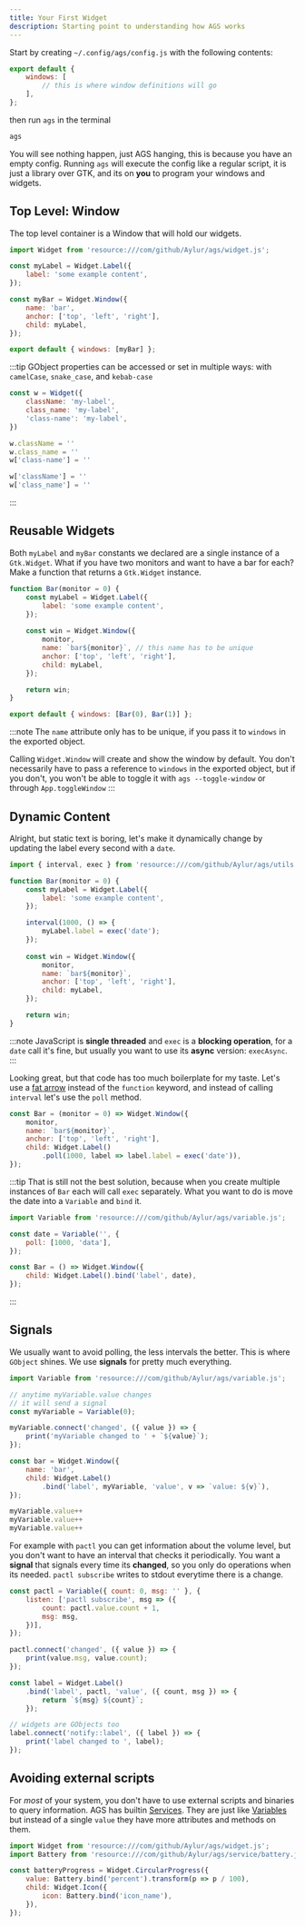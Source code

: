 ```yaml
---
title: Your First Widget
description: Starting point to understanding how AGS works
---
```


Start by creating `~/.config/ags/config.js` with the following contents:

```js
export default {
    windows: [
        // this is where window definitions will go
    ],
};
```

then run `ags` in the terminal

```bash
ags
```

You will see nothing happen, just AGS hanging,
this is because you have an empty config.
Running `ags` will execute the config like a regular script,
it is just a library over GTK, and its on **you** to program your windows and widgets.

## Top Level: Window

The top level container is a Window that will hold our widgets.

```js
import Widget from 'resource:///com/github/Aylur/ags/widget.js';

const myLabel = Widget.Label({
    label: 'some example content',
});

const myBar = Widget.Window({
    name: 'bar',
    anchor: ['top', 'left', 'right'],
    child: myLabel,
});

export default { windows: [myBar] };
```

:::tip
GObject properties can be accessed or set in multiple ways:
with `camelCase`, `snake_case`, and `kebab-case`

```js
const w = Widget({
    className: 'my-label',
    class_name: 'my-label',
    'class-name': 'my-label',
})

w.className = ''
w.class_name = ''
w['class-name'] = ''

w['className'] = ''
w['class_name'] = ''
```

:::

## Reusable Widgets

Both `myLabel` and `myBar` constants we declared are a single instance
of a `Gtk.Widget`. What if you have two monitors and want to have
a bar for each? Make a function that returns a `Gtk.Widget` instance.

```js
function Bar(monitor = 0) {
    const myLabel = Widget.Label({
        label: 'some example content',
    });
    
    const win = Widget.Window({
        monitor,
        name: `bar${monitor}`, // this name has to be unique
        anchor: ['top', 'left', 'right'],
        child: myLabel,
    });

    return win;
}

export default { windows: [Bar(0), Bar(1)] };
```

:::note
The `name` attribute only has to be unique,
if you pass it to `windows` in the exported object.

Calling `Widget.Window` will create and show the window by default.
You don't necessarily have to pass a reference to `windows` in
the exported object, but if you don't,
you won't be able to toggle it with `ags --toggle-window` or through `App.toggleWindow`
:::

## Dynamic Content

Alright, but static text is boring, let's make it dynamically change by updating the label every second with a `date`.

```js
import { interval, exec } from 'resource:///com/github/Aylur/ags/utils.js';

function Bar(monitor = 0) {
    const myLabel = Widget.Label({
        label: 'some example content',
    });

    interval(1000, () => {
        myLabel.label = exec('date');
    });
    
    const win = Widget.Window({
        monitor,
        name: `bar${monitor}`,
        anchor: ['top', 'left', 'right'],
        child: myLabel,
    });

    return win;
}
```

:::note
JavaScript is **single threaded** and `exec` is a **blocking operation**,
for a `date` call it's fine, but usually you want to use its **async** version: `execAsync`.
:::

Looking great, but that code has too much boilerplate for my taste.
Let's use a [fat arrow](https://developer.mozilla.org/en-US/docs/Web/JavaScript/Reference/Functions/Arrow_functions)
instead of the `function` keyword, and instead of calling `interval`
let's use the `poll` method.

```js
const Bar = (monitor = 0) => Widget.Window({
    monitor,
    name: `bar${monitor}`,
    anchor: ['top', 'left', 'right'],
    child: Widget.Label()
        .poll(1000, label => label.label = exec('date')),
});
```

:::tip
That is still not the best solution, because when you create multiple
instances of `Bar` each will call `exec` separately.
What you want to do is move the date into a `Variable` and `bind` it.

```js
import Variable from 'resource:///com/github/Aylur/ags/variable.js';

const date = Variable('', {
    poll: [1000, 'data'],
});

const Bar = () => Widget.Window({
    child: Widget.Label().bind('label', date),
});
```

:::

## Signals

We usually want to avoid polling, the less intervals the better.
This is where `GObject` shines. We use **signals** for pretty much everything.

```js
import Variable from 'resource:///com/github/Aylur/ags/variable.js';

// anytime myVariable.value changes
// it will send a signal
const myVariable = Variable(0);

myVariable.connect('changed', ({ value }) => {
    print('myVariable changed to ' + `${value}`);
});

const bar = Widget.Window({
    name: 'bar',
    child: Widget.Label()
        .bind('label', myVariable, 'value', v => `value: ${v}`),
});

myVariable.value++
myVariable.value++
myVariable.value++
```

For example with `pactl` you can get information about the volume level,
but you don't want to have an interval that checks it periodically.
You want a **signal** that signals every time its **changed**,
so you only do operations when its needed.
`pactl subscribe` writes to stdout everytime there is a change.

```js
const pactl = Variable({ count: 0, msg: '' }, {
    listen: ['pactl subscribe', msg => ({
        count: pactl.value.count + 1,
        msg: msg,
    })],
});

pactl.connect('changed', ({ value }) => {
    print(value.msg, value.count);
});

const label = Widget.Label()
    .bind('label', pactl, 'value', ({ count, msg }) => {
        return `${msg} ${count}`;
    });

// widgets are GObjects too
label.connect('notify::label', ({ label }) => {
    print('label changed to ', label);
});
```

## Avoiding external scripts

For *most* of your system, you don't have to use external
scripts and binaries to query information.
AGS has builtin [Services](./services).
They are just like [Variables](./variables) but instead
of a single `value` they have more attributes and methods on them.

```js
import Widget from 'resource:///com/github/Aylur/ags/widget.js';
import Battery from 'resource:///com/github/Aylur/ags/service/battery.js';

const batteryProgress = Widget.CircularProgress({
    value: Battery.bind('percent').transform(p => p / 100),
    child: Widget.Icon({
        icon: Battery.bind('icon_name'),
    }),
});
```
